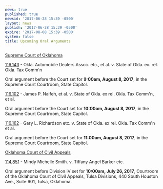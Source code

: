 ```yaml
---
news: true
published: true
newsid: '2017-06-28 15:39 -0500'
layout: news
publish: '2017-06-28 15:39 -0500'
expire: '2017-08-08 15:39 -0500'
system: false
title: Upcoming Oral Arguments
---
```

<u>Supreme Court of Oklahoma</u>

[116,143](http://www.oscn.net/dockets/GetCaseInformation.aspx?db=appellate&number=116143) - Okla. Automobile Dealers Assoc. etc., et al. v. State of Okla. ex. rel. Okla. Tax Comm'n  

Oral argument before the Court set for **9:00am, August 8, 2017**, in the Supreme Court Courtroom, State Capitol.

[116,102](http://www.oscn.net/dockets/GetCaseInformation.aspx?db=appellate&number=116102) - James P. Naifeh, et al. v. State of Okla. ex rel. Okla. Tax Comm'n, et al.  

Oral argument before the Court set for **10:00am, August 8, 2017**, in the Supreme Court Courtroom, State Capitol.

[116,162](http://www.oscn.net/dockets/GetCaseInformation.aspx?db=appellate&number=116162) - Gary L. Richardson etc. v. State of Okla. ex rel. Okla. Tax Comm'n et al.

Oral argument before the Court set for **11:00am, August 8, 2017**, in the Supreme Court Courtroom, State Capitol. 

<u>Oklahoma Court of Civil Appeals</u>

[114,851](http://www.oscn.net/dockets/GetCaseInformation.aspx?db=appellate&number=114851) - Mindy Michelle Smith. v. Tiffany Angel Barker etc.  

Oral argument before Division IV set for **10:00am, July 26, 2017**, Courtroom of the Oklahoma Court of Civil Appeals, Tulsa Divisions, 440 South Houston Ave., Suite 601, Tulsa, Oklahoma.

